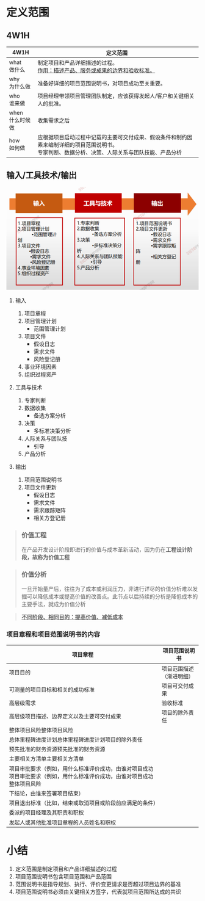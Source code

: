 # 定义范围



## 4W1H

| 4W1H                | **定义范围**                                                 |
| ------------------- | ------------------------------------------------------------ |
| what<br/>做什么     | 制定项目和产品详细描述的过程。<br/><u>作用：描述产品、服务或成果的边界和验收标准。</u> |
| why<br/>为什么做    | 准备好详细的项目范围说明书，对项目成功至关重要。             |
| who<br/>谁来做      | 项目经理带领项目管理团队制定，应该获得发起人/客户和关键相关人的批准。 |
| when<br/>什么时候做 | 收集需求之后                                                 |
| how<br/>如何做      | 应根据项目启动过程中记载的主要可交付成果、假设条件和制约因素来编制详细的项目范围说明书。<br/>专家判断、数据分析、决策、人际关系与团队技能、产品分析 |

## 输入/工具技术/输出

![image-20210224205210074](assets/image-20210224205210074.png)

1. 输入
   1. 项目章程
   2. 项目管理计划
      - 范围管理计划
   3. 项目文件
      - 假设日志
      - 需求文件
      - 风险登记册
   4. 事业环境因素
   5. 组织过程资产
2. 工具与技术
   1. 专家判断
   2. 数据收集
      - 备选方案分析
   3. 决策
      - 多标准决策分析
   4. 人际关系与团队技
      - 引导
   5. 产品分析

3. 输出
   1. 项目范围说明书
   2. 项目文件更新
      - 假设日志
      - 需求文件
      - 需求跟踪矩阵
      - 相关方登记册

> ### 价值工程
>
> 在产品开发设计阶段即进行的价值与成本革新活动，因为仍在**工程设计阶段，**故称为**价值工程**

> ### 价值分析
>
> 一旦开始量产后，往往为了成本或利润压力，非进行详尽的价值分析难以发掘可以降低成本或提高价值的改善点。此节点以后持续的分析是降低成本的主要手法，就成为价值分析

> **<u>不同阶段、相同目的：提高价值、减低成本</u>**

### 项目章程和项目范围说明书的内容

| 项目章程                                                     | 项目范围说明书           |
| ------------------------------------------------------------ | ------------------------ |
| 项目目的                                                     | 项目范围描述（渐进明细） |
| 可测量的项目目标和相关的成功标准                             | 项目可交付成果           |
| 高层级需求                                                   | 验收标准                 |
| 高层级项目描述、边界定义以及主要可交付成果                   | 项目的除外责任           |
| 整体项目风险整体项目风险                                     |                          |
| 总体里程碑进度计划总体里程碑进度计划项目的除外责任           |                          |
| 预先批准的财务资源预先批准的财务资源                         |                          |
| 主要相关方清单主要相关方清单                                 |                          |
| 项目审批要求（例如，用什么标准评价成功，由谁对项目成功项目审批要求（例如，用什么标准评价成功，由谁对项目成功整体项目风险 |                          |
| 下结论，由谁来签署项目结束）                                 |                          |
| 项目退出标准（比如，结束或取消项目或阶段前应满足的条件）     |                          |
| 委派的项目经理及其职责和职权                                 |                          |
| 发起人或其他批准项目章程的人员姓名和职权                     |                  |


# 小结

1.  定义范围是制定项目和产品详细描述的过程
2. 项目范围说明书包含项目范围和产品范围
3. 范围说明书是指导规划、执行、评价变更请求是否超过项目边界的基准
4. 项目范围说明书必须由关键相关方签字，代表就项目范围所达成的共识